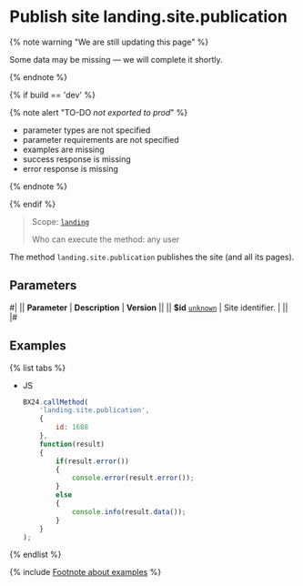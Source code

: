 # Publish site landing.site.publication

{% note warning "We are still updating this page" %}

Some data may be missing — we will complete it shortly.

{% endnote %}

{% if build == 'dev' %}

{% note alert "TO-DO _not exported to prod_" %}

- parameter types are not specified
- parameter requirements are not specified
- examples are missing
- success response is missing
- error response is missing

{% endnote %}

{% endif %}

> Scope: [`landing`](../../scopes/permissions.md)
>
> Who can execute the method: any user

The method `landing.site.publication` publishes the site (and all its pages).

## Parameters

#|
|| **Parameter** | **Description** | **Version** ||
|| **$id**
[`unknown`](../../data-types.md) | Site identifier. | ||
|#

## Examples

{% list tabs %}

- JS

    ```js
    BX24.callMethod(
        'landing.site.publication',
        {
            id: 1688
        },
        function(result)
        {
            if(result.error())
            {
                console.error(result.error());
            }
            else
            {
                console.info(result.data());
            }
        }
    );
    ```

{% endlist %}



{% include [Footnote about examples](../../../_includes/examples.md) %}